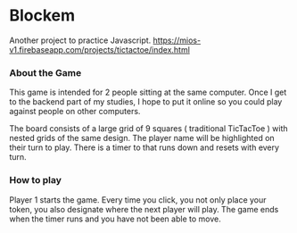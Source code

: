 # Blockem
Another project to practice Javascript.
https://mios-v1.firebaseapp.com/projects/tictactoe/index.html

<h3>About the Game</h3>

<p>This game is intended for 2 people sitting at the same computer. Once I get to the backend 
    part of my studies, I hope to put it online so you could play against people on other computers.
</p>
<p>The board consists of a large grid of 9 squares ( traditional TicTacToe ) with nested grids of the same design.
    The player name will be highlighted on their turn to play. There is a timer to that runs down and resets with 
    every turn.
</p>

<h3>How to play</h3>
<p>Player 1 starts the game. Every time you click, you not only place your token, you also designate 
    where the next player will play. The game ends when the timer runs and you have not been able to move.
</p>
